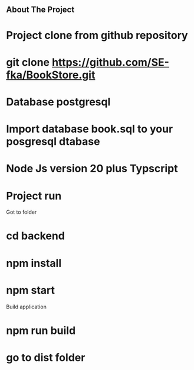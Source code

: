 

<!-- ABOUT THE PROJECT -->
## About The Project

# Project clone from github repository

# git clone https://github.com/SE-fka/BookStore.git

# Database postgresql
 
 # Import database book.sql to your posgresql dtabase

# Node Js version 20 plus Typscript

# Project run

Got to folder

# cd backend

# npm install

# npm start

Build application

# npm run build

# go to dist folder